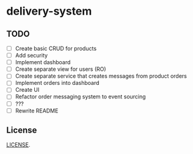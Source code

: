 # delivery-system

## TODO

- [ ] Create basic CRUD for products
- [ ] Add security
- [ ] Implement dashboard
- [ ] Create separate view for users (RO)
- [ ] Create separate service that creates messages from product orders
- [ ] Implement orders into dashboard
- [ ] Create UI
- [ ] Refactor order messaging system to event sourcing
- [ ] ???
- [ ] Rewrite README

## License

[LICENSE](LICENSE).
